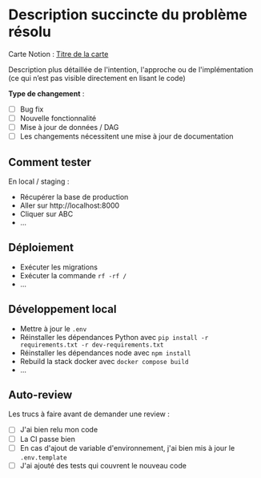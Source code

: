 # Description succincte du problème résolu

Carte Notion : [Titre de la carte](https://notion.so/...)

Description plus détaillée de l'intention, l'approche ou de l'implémentation (ce qui n’est pas visible directement en lisant le code)

<!-- Cocher la/les case.s appropriée.s -->
**Type de changement** :
- [ ] Bug fix
- [ ] Nouvelle fonctionnalité
- [ ] Mise à jour de données / DAG
- [ ] Les changements nécessitent une mise à jour de documentation

## Comment tester

En local / staging :
- Récupérer la base de production
- Aller sur http://localhost:8000
- Cliquer sur ABC
- …

## Déploiement

<!-- Dans le cas où il y a des instructions spécifiques de déploiement -->

- Exécuter les migrations
- Exécuter la commande `rf -rf /`
- ...

## Développement local

<!-- Dans le cas où il y a des instructions spécifiques pour garantir un local fonctionnel pour le reste de l'équipe -->
- Mettre à jour le `.env`
- Réinstaller les dépendances Python avec `pip install -r requirements.txt -r dev-requirements.txt`
- Réinstaller les dépendances node avec `npm install`
- Rebuild la stack docker avec `docker compose build`
- ...

## Auto-review

Les trucs à faire avant de demander une review :
- [ ] J'ai bien relu mon code
- [ ] La CI passe bien
- [ ] En cas d'ajout de variable d'environnement, j'ai bien mis à jour le `.env.template`
- [ ] J'ai ajouté des tests qui couvrent le nouveau code

